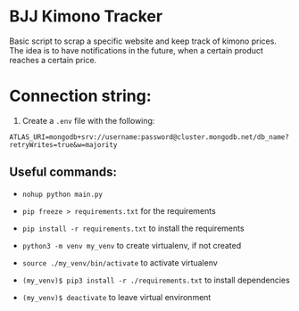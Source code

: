 # BJJ Kimono Tracker

Basic script to scrap a specific website and keep track of kimono prices. The idea is to have notifications in the future, when a certain product reaches a certain price.

# Connection string:

1. Create a `.env` file with the following:

`ATLAS_URI=mongodb+srv://username:password@cluster.mongodb.net/db_name?retryWrites=true&w=majority`

## Useful commands:

- `nohup python main.py`

- `pip freeze > requirements.txt` for the requirements

- `pip install -r requirements.txt` to install the requirements

- `python3 -m venv my_venv` to create virtualenv, if not created

- `source ./my_venv/bin/activate` to activate virtualenv

- `(my_venv)$ pip3 install -r ./requirements.txt` to install dependencies

- `(my_venv)$ deactivate` to leave virtual environment
